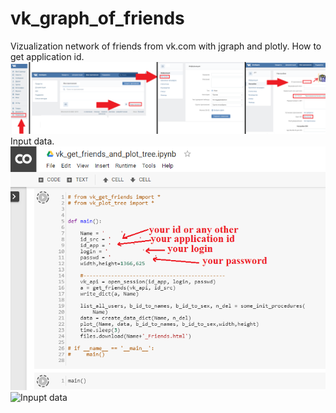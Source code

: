 # vk_graph_of_friends
Vizualization network of friends from vk.com with jgraph and plotly.
How to get application id.
![How to get application id](img.png)
Input data.
![Inpupt data](img1.png)
![Inpupt data](gif.gif)
